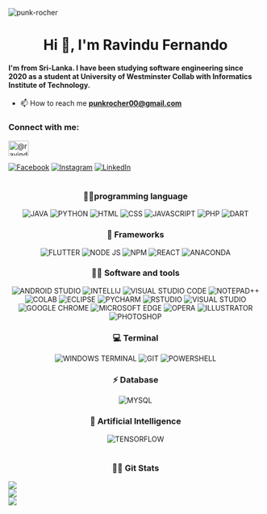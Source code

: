 <p align="left"> <img src="https://komarev.com/ghpvc/?username=punk-rocher&label=Profile%20views&color=0e75b6&style=flat" alt="punk-rocher" /> </p>
<h1 align="center">Hi 👋, I'm Ravindu Fernando</h1>
<h4 align="left">I'm from Sri-Lanka. I have been studying software engineering since 2020 as a student at University of Westminster Collab with Informatics Institute of Technology.</h4>

- 📫 How to reach me **punkrocher00@gmail.com**

<h3 align="left">Connect with me:</h3>
<p align="left">
<a href="https://twitter.com/@ravindufernan16" target="blank"><img align="center" src="https://raw.githubusercontent.com/rahuldkjain/github-profile-readme-generator/master/src/images/icons/Social/twitter.svg" alt="@ravindufernan16" height="30" width="40" /></a>
</p>

[![Facebook](https://img.shields.io/badge/Facebook-%231877F2.svg?logo=Facebook&logoColor=white)](https://www.facebook.com/profile.php?id=100009022656004) [![Instagram](https://img.shields.io/badge/Instagram-%23E4405F.svg?logo=Instagram&logoColor=white)](https://www.instagram.com/ravindo_fdo/) [![LinkedIn](https://img.shields.io/badge/LinkedIn-%230077B5.svg?logo=linkedin&logoColor=white)](https://www.linkedin.com/in/ravindu-fernando-46928a1b9/) 


<h1></h1>

<h3 align = "center">
       👩‍💻programming language
</h3>
<p align = "center">
        <img alt="JAVA" src = "https://img.shields.io/badge/Java-ED8B00?style=for-the-badge&logo=java&logoColor=white">
        <img alt="PYTHON" src = "https://img.shields.io/badge/Python-FFD43B?style=for-the-badge&logo=python&logoColor=blue">
        <img alt="HTML" src = "https://img.shields.io/badge/HTML5-E34F26?style=for-the-badge&logo=html5&logoColor=white">
        <img alt="CSS" src = "https://img.shields.io/badge/CSS3-1572B6?style=for-the-badge&logo=css3&logoColor=white">
        <img alt="JAVASCRIPT" src = "https://img.shields.io/badge/JavaScript-323330?style=for-the-badge&logo=javascript&logoColor=F7DF1E">
        <img alt="PHP" src = "https://img.shields.io/badge/PHP-777BB4?style=for-the-badge&logo=php&logoColor=white">
        <img alt="DART" src = "https://img.shields.io/badge/Dart-0175C2?style=for-the-badge&logo=dart&logoColor=white">
        
</p>
<h3 align = "center">
       🚀 Frameworks
</h3>
<p align = "center">
        <img alt="FLUTTER" src = "https://img.shields.io/badge/Flutter-02569B?style=for-the-badge&logo=flutter&logoColor=white">
        <img alt="NODE JS" src = "https://img.shields.io/badge/Node.js-339933?style=for-the-badge&logo=nodedotjs&logoColor=white">
        <img alt="NPM" src = "https://img.shields.io/badge/npm-CB3837?style=for-the-badge&logo=npm&logoColor=white">
        <img alt="REACT" src = "https://img.shields.io/badge/React-20232A?style=for-the-badge&logo=react&logoColor=61DAF">
        <img alt="ANACONDA" src = "https://img.shields.io/badge/conda-342B029.svg?&style=for-the-badge&logo=anaconda&logoColor=white">
</p>

<h3 align = "center">
       👩‍💻 Software and tools
</h3>
<p align = "center">
        <img alt="ANDROID STUDIO" src = "https://img.shields.io/badge/Android_Studio-3DDC84?style=for-the-badge&logo=android-studio&logoColor=white">
        <img alt="INTELLIJ" src = "https://img.shields.io/badge/IntelliJIDEA-000000.svg?style=for-the-badge&logo=intellij-idea&logoColor=white">
        <img alt="VISUAL STUDIO CODE" src = "https://img.shields.io/badge/Visual_Studio_Code-0078D4?style=for-the-badge&logo=visual%20studio%20code&logoColor=white">
        <img alt="NOTEPAD++" src = "https://img.shields.io/badge/Notepad++-90E59A.svg?style=for-the-badge&logo=notepad%2B%2B&logoColor=black">
        <img alt="COLAB" src = "https://img.shields.io/badge/Colab-F9AB00?style=for-the-badge&logo=googlecolab&color=525252">
        <img alt="ECLIPSE" src = "https://img.shields.io/badge/Eclipse-2C2255?style=for-the-badge&logo=eclipse&logoColor=white">
        <img alt="PYCHARM" src = "https://img.shields.io/badge/PyCharm-000000.svg?&style=for-the-badge&logo=PyCharm&logoColor=white">
        <img alt="RSTUDIO" src = "https://img.shields.io/badge/RStudio-75AADB?style=for-the-badge&logo=RStudio&logoColor=white">
        <img alt="VISUAL STUDIO " src = "https://img.shields.io/badge/Visual_Studio-5C2D91?style=for-the-badge&logo=visual%20studio&logoColor=white">
        <img alt="GOOGLE CHROME" src = "https://img.shields.io/badge/Google_chrome-4285F4?style=for-the-badge&logo=Google-chrome&logoColor=white">
        <img alt="MICROSOFT EDGE" src = "https://img.shields.io/badge/Microsoft_Edge-0078D7?style=for-the-badge&logo=Microsoft-edge&logoColor=white">
        <img alt="OPERA" src = "https://img.shields.io/badge/Opera-FF1B2D?style=for-the-badge&logo=Opera&logoColor=white">
        <img alt="ILLUSTRATOR" src = "https://img.shields.io/badge/Adobe%20Illustrator-FF9A00?style=for-the-badge&logo=adobe%20illustrator&logoColor=white">
        <img alt="PHOTOSHOP" src = "https://img.shields.io/badge/Adobe%20Photoshop-31A8FF?style=for-the-badge&logo=Adobe%20Photoshop&logoColor=black">
        
</p>
<h3 align = "center">
       💻 Terminal  
</h3>
<p align = "center">
        <img alt="WINDOWS TERMINAL" src = "https://img.shields.io/badge/windows%20terminal-4D4D4D?style=for-the-badge&logo=windows%20terminal&logoColor=white">
        <img alt="GIT" src = "https://img.shields.io/badge/GIT-E44C30?style=for-the-badge&logo=git&logoColor=white">
        <img alt="POWERSHELL" src = "https://img.shields.io/badge/powershell-5391FE?style=for-the-badge&logo=powershell&logoColor=white">
</p>

<h3 align = "center">
       ⚡ Database
</h3>
<p align = "center">
        <img alt="MYSQL" src = "https://img.shields.io/badge/MySQL-005C84?style=for-the-badge&logo=mysql&logoColor=white">
</p>
<h3 align = "center">
       🤖 Artificial Intelligence
</h3>
<p align = "center">
        <img alt="TENSORFLOW" src = "https://img.shields.io/badge/TensorFlow-FF6F00?style=for-the-badge&logo=tensorflow&logoColor=white">
</p>
<h1></h1>

<h3 align = "center">
       👩‍💻 Git Stats
</h3>

![](https://github-readme-stats.vercel.app/api?username=punk-rocher&theme=blueberry&hide_border=true&include_all_commits=true&count_private=true)<br/>
![](https://github-readme-streak-stats.herokuapp.com/?user=punk-rocher&theme=blueberry&hide_border=true)<br/>
![](https://github-readme-stats.vercel.app/api/top-langs/?username=punk-rocher&theme=blueberry&hide_border=true&include_all_commits=true&count_private=true&layout=compact)
</P>

